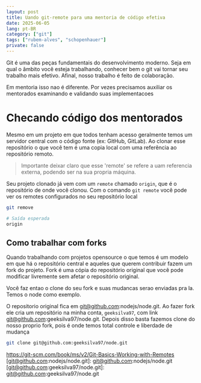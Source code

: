 ```yaml
---
layout: post
title: Uando git-remote para uma mentoria de código efetiva
date: 2025-06-05
lang: pt-BR
category: ["git"]
tags: ["rubem-alves", "schopenhauer"]
private: false
---
```


Git é uma das peças fundamentais do desenvolvimento moderno. Seja em qual o âmbito você esteja trabalhando, conhecer bem
o git vai tornar seu trabalho mais efetivo. Afinal, nosso trabalho é feito de colaboração.

Em mentoria isso nao é diferente. Por vezes precisamos auxiliar os mentorados examinando e validando suas
implementacoes

# Checando código dos mentorados

Mesmo em um projeto em que todos tenham acesso geralmente temos um servidor central com o código fonte (ex: GitHub, GitLab). Ao clonar esse repositório o que você tem é uma copia local com uma referência ao repositório remoto.

> Importante deixar claro que esse 'remote' se refere a uam referencia externa, podendo ser na sua propria máquina.

Seu projeto clonado já vem com um `remote` chamado `origin`, que é o repositório de onde você clonou. Com o comando `git remote` você pode ver os remotes configurados no seu repositório local

```bash
git remove

# Saída esperada
origin
```

## Como trabalhar com forks

Quando trabalhando com projetos opensource o que temos é um modelo em que há o repositório central e aqueles que querem contribuir fazem um fork do projeto. Fork é uma cópia do repositório original que você pode modificar livremente sem afetar o repositório original.

Você faz entao o clone do seu fork e suas mudancas serao enviadas pra la. Temos o node como exemplo.

O repositorio original fica em git@github.com:nodejs/node.git. Ao fazer fork ele cria um repositório na minha conta, `geeksilva97`, com link git@github.com:geeksilva97/node.git. Depois disso basta fazemos clone do nosso proprio fork, pois é onde temos total controle e liberdade de mudança

```bash
git clone git@github.com:geeksilva97/node.git
```

https://git-scm.com/book/ms/v2/Git-Basics-Working-with-Remotes
[git@github.com:nodejs/node.git]: git@github.com:nodejs/node.git
[git@github.com:geeksilva97/node.git]: git@github.com:geeksilva97/node.git

